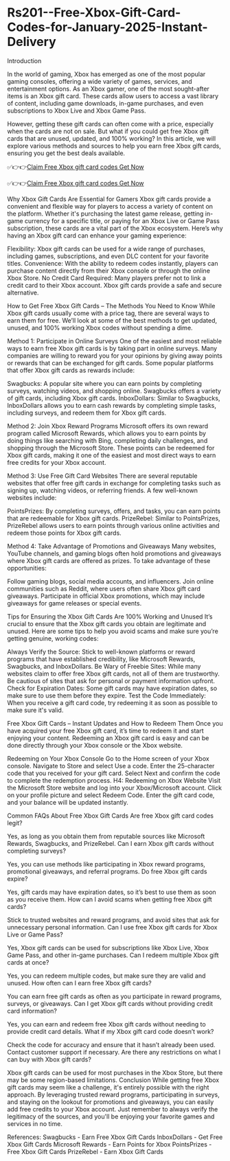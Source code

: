 # Rs201--Free-Xbox-Gift-Card-Codes-for-January-2025-Instant-Delivery
Introduction

In the world of gaming, Xbox has emerged as one of the most popular gaming consoles, offering a wide variety of games, services, and entertainment options. As an Xbox gamer, one of the most sought-after items is an Xbox gift card. These cards allow users to access a vast library of content, including game downloads, in-game purchases, and even subscriptions to Xbox Live and Xbox Game Pass.

However, getting these gift cards can often come with a price, especially when the cards are not on sale. But what if you could get free Xbox gift cards that are unused, updated, and 100% working? In this article, we will explore various methods and sources to help you earn free Xbox gift cards, ensuring you get the best deals available.

✅👉👉[Claim Free Xbox gift card codes Get Now​​](https://offersfrog.com/xbox-new-landing/)

✅👉👉[Claim Free Xbox gift card codes Get Now​​](https://offersfrog.com/xbox-new-landing/)

 
Why Xbox Gift Cards Are Essential for Gamers
Xbox gift cards provide a convenient and flexible way for players to access a variety of content on the platform. Whether it's purchasing the latest game release, getting in-game currency for a specific title, or paying for an Xbox Live or Game Pass subscription, these cards are a vital part of the Xbox ecosystem. Here’s why having an Xbox gift card can enhance your gaming experience:

Flexibility: Xbox gift cards can be used for a wide range of purchases, including games, subscriptions, and even DLC content for your favorite titles.
Convenience: With the ability to redeem codes instantly, players can purchase content directly from their Xbox console or through the online Xbox Store.
No Credit Card Required: Many players prefer not to link a credit card to their Xbox account. Xbox gift cards provide a safe and secure alternative.

How to Get Free Xbox Gift Cards – The Methods You Need to Know
While Xbox gift cards usually come with a price tag, there are several ways to earn them for free. We’ll look at some of the best methods to get updated, unused, and 100% working Xbox codes without spending a dime.

Method 1: Participate in Online Surveys
One of the easiest and most reliable ways to earn free Xbox gift cards is by taking part in online surveys. Many companies are willing to reward you for your opinions by giving away points or rewards that can be exchanged for gift cards. Some popular platforms that offer Xbox gift cards as rewards include:

Swagbucks: A popular site where you can earn points by completing surveys, watching videos, and shopping online. Swagbucks offers a variety of gift cards, including Xbox gift cards.
InboxDollars: Similar to Swagbucks, InboxDollars allows you to earn cash rewards by completing simple tasks, including surveys, and redeem them for Xbox gift cards.

Method 2: Join Xbox Reward Programs
Microsoft offers its own reward program called Microsoft Rewards, which allows you to earn points by doing things like searching with Bing, completing daily challenges, and shopping through the Microsoft Store. These points can be redeemed for Xbox gift cards, making it one of the easiest and most direct ways to earn free credits for your Xbox account.

Method 3: Use Free Gift Card Websites
There are several reputable websites that offer free gift cards in exchange for completing tasks such as signing up, watching videos, or referring friends. A few well-known websites include:

PointsPrizes: By completing surveys, offers, and tasks, you can earn points that are redeemable for Xbox gift cards.
PrizeRebel: Similar to PointsPrizes, PrizeRebel allows users to earn points through various online activities and redeem those points for Xbox gift cards.

Method 4: Take Advantage of Promotions and Giveaways
Many websites, YouTube channels, and gaming blogs often hold promotions and giveaways where Xbox gift cards are offered as prizes. To take advantage of these opportunities:

Follow gaming blogs, social media accounts, and influencers.
Join online communities such as Reddit, where users often share Xbox gift card giveaways.
Participate in official Xbox promotions, which may include giveaways for game releases or special events.

Tips for Ensuring the Xbox Gift Cards Are 100% Working and Unused
It’s crucial to ensure that the Xbox gift cards you obtain are legitimate and unused. Here are some tips to help you avoid scams and make sure you’re getting genuine, working codes:

Always Verify the Source: Stick to well-known platforms or reward programs that have established credibility, like Microsoft Rewards, Swagbucks, and InboxDollars.
Be Wary of Freebie Sites: While many websites claim to offer free Xbox gift cards, not all of them are trustworthy. Be cautious of sites that ask for personal or payment information upfront.
Check for Expiration Dates: Some gift cards may have expiration dates, so make sure to use them before they expire.
Test the Code Immediately: When you receive a gift card code, try redeeming it as soon as possible to make sure it's valid.

Free Xbox Gift Cards – Instant Updates and How to Redeem Them
Once you have acquired your free Xbox gift card, it’s time to redeem it and start enjoying your content. Redeeming an Xbox gift card is easy and can be done directly through your Xbox console or the Xbox website.

Redeeming on Your Xbox Console
Go to the Home screen of your Xbox console.
Navigate to Store and select Use a code.
Enter the 25-character code that you received for your gift card.
Select Next and confirm the code to complete the redemption process.
H4: Redeeming on Xbox Website
Visit the Microsoft Store website and log into your Xbox/Microsoft account.
Click on your profile picture and select Redeem Code.
Enter the gift card code, and your balance will be updated instantly.

Common FAQs About Free Xbox Gift Cards
Are free Xbox gift card codes legit?

Yes, as long as you obtain them from reputable sources like Microsoft Rewards, Swagbucks, and PrizeRebel.
Can I earn Xbox gift cards without completing surveys?

Yes, you can use methods like participating in Xbox reward programs, promotional giveaways, and referral programs.
Do free Xbox gift cards expire?

Yes, gift cards may have expiration dates, so it’s best to use them as soon as you receive them.
How can I avoid scams when getting free Xbox gift cards?

Stick to trusted websites and reward programs, and avoid sites that ask for unnecessary personal information.
Can I use free Xbox gift cards for Xbox Live or Game Pass?

Yes, Xbox gift cards can be used for subscriptions like Xbox Live, Xbox Game Pass, and other in-game purchases.
Can I redeem multiple Xbox gift cards at once?

Yes, you can redeem multiple codes, but make sure they are valid and unused.
How often can I earn free Xbox gift cards?

You can earn free gift cards as often as you participate in reward programs, surveys, or giveaways.
Can I get Xbox gift cards without providing credit card information?

Yes, you can earn and redeem free Xbox gift cards without needing to provide credit card details.
What if my Xbox gift card code doesn’t work?

Check the code for accuracy and ensure that it hasn’t already been used. Contact customer support if necessary.
Are there any restrictions on what I can buy with Xbox gift cards?

Xbox gift cards can be used for most purchases in the Xbox Store, but there may be some region-based limitations.
Conclusion
While getting free Xbox gift cards may seem like a challenge, it's entirely possible with the right approach. By leveraging trusted reward programs, participating in surveys, and staying on the lookout for promotions and giveaways, you can easily add free credits to your Xbox account. Just remember to always verify the legitimacy of the sources, and you'll be enjoying your favorite games and services in no time.

References:
Swagbucks - Earn Free Xbox Gift Cards
InboxDollars - Get Free Xbox Gift Cards
Microsoft Rewards - Earn Points for Xbox
PointsPrizes - Free Xbox Gift Cards
PrizeRebel - Earn Xbox Gift Cards
